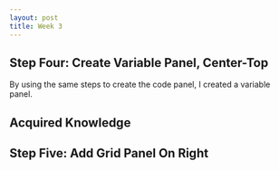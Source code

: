 ```yaml
---
layout: post
title: Week 3
---
```


## Step Four: Create Variable Panel, Center-Top 

By using the same steps to create the code panel, I created a variable panel.

**Acquired Knowledge**
- 
## Step Five: Add Grid Panel On Right
